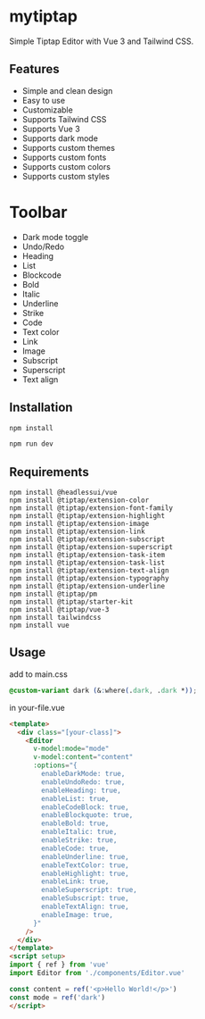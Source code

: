 # mytiptap

Simple Tiptap Editor with Vue 3 and Tailwind CSS.

## Features

- Simple and clean design
- Easy to use
- Customizable
- Supports Tailwind CSS
- Supports Vue 3
- Supports dark mode
- Supports custom themes
- Supports custom fonts
- Supports custom colors
- Supports custom styles

# Toolbar

- Dark mode toggle
- Undo/Redo
- Heading
- List
- Blockcode
- Bold
- Italic
- Underline
- Strike
- Code
- Text color
- Link
- Image
- Subscript
- Superscript
- Text align

## Installation

```bash
npm install 
```

```bash
npm run dev
```

## Requirements

```
npm install @headlessui/vue
npm install @tiptap/extension-color
npm install @tiptap/extension-font-family
npm install @tiptap/extension-highlight
npm install @tiptap/extension-image
npm install @tiptap/extension-link
npm install @tiptap/extension-subscript
npm install @tiptap/extension-superscript
npm install @tiptap/extension-task-item
npm install @tiptap/extension-task-list
npm install @tiptap/extension-text-align
npm install @tiptap/extension-typography
npm install @tiptap/extension-underline
npm install @tiptap/pm
npm install @tiptap/starter-kit
npm install @tiptap/vue-3
npm install tailwindcss
npm install vue
```

## Usage

add to main.css
```css
@custom-variant dark (&:where(.dark, .dark *));
```

in your-file.vue
```html
<template>
  <div class="[your-class]">
    <Editor 
      v-model:mode="mode" 
      v-model:content="content" 
      :options="{
        enableDarkMode: true,
        enableUndoRedo: true,
        enableHeading: true,
        enableList: true,
        enableCodeBlock: true,
        enableBlockquote: true,
        enableBold: true,
        enableItalic: true,
        enableStrike: true,
        enableCode: true,
        enableUnderline: true,
        enableTextColor: true,
        enableHighlight: true,
        enableLink: true,
        enableSuperscript: true,
        enableSubscript: true,
        enableTextAlign: true,
        enableImage: true,
      }"
    />
  </div>
</template>
<script setup>
import { ref } from 'vue'
import Editor from './components/Editor.vue'

const content = ref('<p>Hello World!</p>')
const mode = ref('dark')
</script>
```

